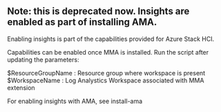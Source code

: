 ## Note: this is deprecated now. Insights are enabled as part of installing AMA. 

Enabling insights is part of the capabilities provided for Azure Stack HCI. 

Capabilities can be enabled once MMA is installed.
Run the script after updating the parameters:

$ResourceGroupName   : Resource group where workspace is present 
$WorkspaceName       : Log Analystics Workspace associated with MMA extension

For enabling insights with AMA, see install-ama 